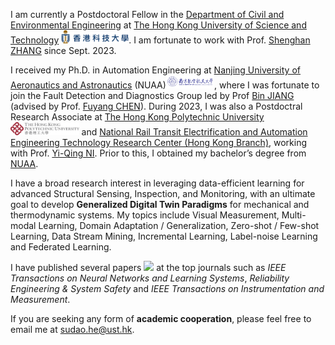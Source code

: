I am currently a Postdoctoral Fellow in the [Department of Civil and Environmental Engineering](https://www.ce.ust.hk/) at [The Hong Kong University of Science and Technology](https://hkust.edu.hk/) <img src='./images/ust.png' style='height: 1.5em;'>. 
I am fortunate to work with Prof. [Shenghan ZHANG](https://www.ce.ust.hk/people/shenghan-zhang-zhangshenghan) since Sept. 2023. 

I received my Ph.D. in Automation Engineering at [Nanjing University of Aeronautics and Astronautics](http://nuaa.edu.cn/) (NUAA)<img src='./images/nuaa.png' style='height: 1.5em;'>, where I was fortunate to join the Fault Detection and Diagnostics Group led by Prof [Bin JIANG](http://nuaa.edu.cn/2023/1125/c485a325593/page.htm) (advised by Prof. [Fuyang CHEN](http://faculty.nuaa.edu.cn/cfy/en/jsxx/32714/jsxx/jsxx.htm)). 
During 2023, I was also a Postdoctral Research Associate at [The Hong Kong Polytechnic University](https://www.polyu.edu.hk/)<img src='./images/polyu.png' style='height: 1.5em;'> and [National Rail Transit Electrification and Automation Engineering Technology Research Center (Hong Kong Branch)](https://www.polyu.edu.hk/cnerc-rail), working with Prof. [Yi-Qing NI](https://www.polyu.edu.hk/cee/~yqni/). 
Prior to this, I obtained my bachelor’s degree from [NUAA](http://nuaa.edu.cn/). 

I have a broad research interest in leveraging data-efficient learning for advanced Structural Sensing, Inspection, and Monitoring, with an ultimate goal to develop **Generalized Digital Twin Paradigms** for mechanical and thermodynamic systems. My topics include Visual Measurement, Multi-modal Learning, Domain Adaptation / Generalization, Zero-shot / Few-shot Learning, Data Stream Mining, Incremental Learning, Label-noise Learning and Federated Learning.

I have published several papers <a href='https://scholar.google.com/citations?user=3jbGRAYAAAAJ'><img src="https://img.shields.io/badge/dynamic/json?url=https%3A%2F%2Fraw.githubusercontent.com%2Fsudao-he%2Fsudao-he.github.io%2Fgoogle-scholar-stats%2Fgs_data.json&query=%24.citedby&logo=Google%20Scholar&labelColor=f6f6f6&color=9cf&style=flat&label=citations"></a> at the top journals such as *IEEE Transactions on Neural Networks and Learning Systems*, *Reliability Engineering & System Safety* and *IEEE Transactions on Instrumentation and Measurement*.

If you are seeking any form of **academic cooperation**, please feel free to email me at [sudao.he@ust.hk](mailto:sudao.he@ust.hk).